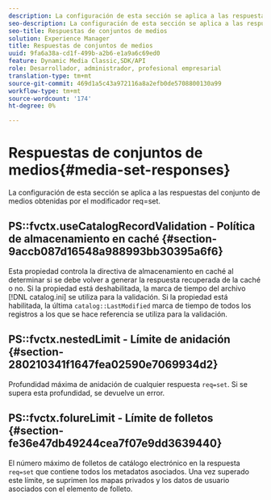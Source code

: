 ```yaml
---
description: La configuración de esta sección se aplica a las respuestas del conjunto de medios obtenidas por el modificador req=set.
seo-description: La configuración de esta sección se aplica a las respuestas del conjunto de medios obtenidas por el modificador req=set.
seo-title: Respuestas de conjuntos de medios
solution: Experience Manager
title: Respuestas de conjuntos de medios
uuid: 9fa6a38a-cd1f-499b-a2b6-e1a9a6c69ed0
feature: Dynamic Media Classic,SDK/API
role: Desarrollador, administrador, profesional empresarial
translation-type: tm+mt
source-git-commit: 469d1a5c43a972116a8a2efb0de5708800130a99
workflow-type: tm+mt
source-wordcount: '174'
ht-degree: 0%

---
```



# Respuestas de conjuntos de medios{#media-set-responses}

La configuración de esta sección se aplica a las respuestas del conjunto de medios obtenidas por el modificador req=set.

## PS::fvctx.useCatalogRecordValidation - Política de almacenamiento en caché {#section-9accb087d16548a988993bb30395a6f6}

Esta propiedad controla la directiva de almacenamiento en caché al determinar si se debe volver a generar la respuesta recuperada de la caché o no. Si la propiedad está deshabilitada, la marca de tiempo del archivo [!DNL catalog.ini] se utiliza para la validación. Si la propiedad está habilitada, la última `catalog::LastModified` marca de tiempo de todos los registros a los que se hace referencia se utiliza para la validación.

## PS::fvctx.nestedLimit - Límite de anidación {#section-280210341f1647fea02590e7069934d2}

Profundidad máxima de anidación de cualquier respuesta `req=set`. Si se supera esta profundidad, se devuelve un error.

## PS::fvctx.folureLimit - Límite de folletos {#section-fe36e47db49244cea7f07e9dd3639440}

El número máximo de folletos de catálogo electrónico en la respuesta `req=set` que contiene todos los metadatos asociados. Una vez superado este límite, se suprimen los mapas privados y los datos de usuario asociados con el elemento de folleto.
